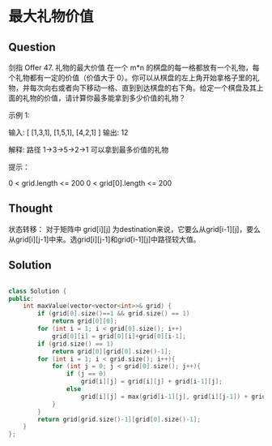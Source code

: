 # 最大礼物价值
## Question

剑指 Offer 47. 礼物的最大价值
在一个 m*n 的棋盘的每一格都放有一个礼物，每个礼物都有一定的价值（价值大于 0）。你可以从棋盘的左上角开始拿格子里的礼物，并每次向右或者向下移动一格、直到到达棋盘的右下角。给定一个棋盘及其上面的礼物的价值，请计算你最多能拿到多少价值的礼物？

 

示例 1:

输入: 
[
  [1,3,1],
  [1,5,1],
  [4,2,1]
]
输出: 12

解释: 路径 1→3→5→2→1 可以拿到最多价值的礼物
 
提示：

0 < grid.length <= 200
0 < grid[0].length <= 200

## Thought
状态转移：
对于矩阵中 grid[i][j] 为destination来说，它要么从grid[i-1][j]，要么从grid[i][j-1]中来。选grid[i][j-1]和grid[i-1][j]中路径较大值。

## Solution

``` C++

class Solution {
public:
    int maxValue(vector<vector<int>>& grid) {
        if (grid[0].size()==1 && grid.size() == 1)
            return grid[0][0];
        for (int i = 1; i < grid[0].size(); i++)
            grid[0][i] = grid[0][i]+grid[0][i-1];
        if (grid.size() == 1)
            return grid[0][grid[0].size()-1];
        for (int i = 1; i < grid.size(); i++){
            for (int j = 0; j < grid[0].size(); j++){
                if (j == 0)
                    grid[i][j] = grid[i][j] + grid[i-1][j];
                else
                    grid[i][j] = max(grid[i-1][j], grid[i][j-1]) + grid[i][j];
            }
        }
        return grid[grid.size()-1][grid[0].size()-1];
    }
};